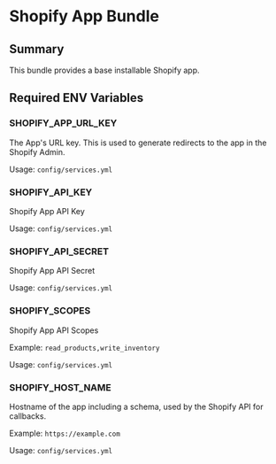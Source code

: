 # Shopify App Bundle
## Summary
This bundle provides a base installable Shopify app.

## Required ENV Variables
### SHOPIFY_APP_URL_KEY
The App's URL key. This is used to generate redirects to the app in the Shopify Admin.

Usage: `config/services.yml`
### SHOPIFY_API_KEY
Shopify App API Key

Usage: `config/services.yml`
### SHOPIFY_API_SECRET
Shopify App API Secret

Usage: `config/services.yml`
### SHOPIFY_SCOPES
Shopify App API Scopes

Example: `read_products,write_inventory`

Usage: `config/services.yml`

### SHOPIFY_HOST_NAME
Hostname of the app including a schema, used by the Shopify API for callbacks.

Example: `https://example.com`

Usage: `config/services.yml`